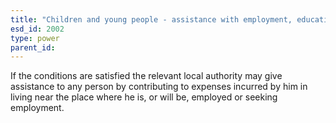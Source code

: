 ```yaml
---
title: "Children and young people - assistance with employment, education and training"
esd_id: 2002
type: power
parent_id:  
---
```


If the conditions are satisfied the relevant local authority may give assistance to any person by contributing to expenses incurred by him in living near the place where he is, or will be, employed or seeking employment.

